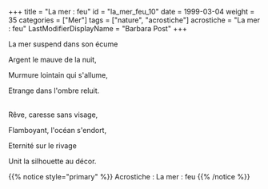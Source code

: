 +++
title = "La mer : feu"
id = "la_mer_feu_10"
date = 1999-03-04
weight = 35
categories = ["Mer"]
tags = ["nature", "acrostiche"]
acrostiche = "La mer : feu"
LastModifierDisplayName = "Barbara Post"
+++

La mer suspend dans son écume

Argent le mauve de la nuit,

Murmure lointain qui s'allume,

Etrange dans l'ombre reluit.

 \
Rêve, caresse sans visage,

Flamboyant, l'océan s'endort,

Eternité sur le rivage

Unit la silhouette au décor.

{{% notice style="primary" %}}
Acrostiche : La mer : feu
{{% /notice %}}
